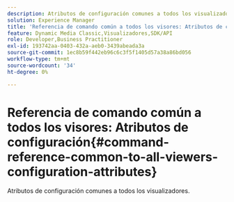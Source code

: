 ```yaml
---
description: Atributos de configuración comunes a todos los visualizadores.
solution: Experience Manager
title: 'Referencia de comando común a todos los visores: Atributos de configuración'
feature: Dynamic Media Classic,Visualizadores,SDK/API
role: Developer,Business Practitioner
exl-id: 193742aa-0403-432a-aeb0-3439abeada3a
source-git-commit: 1ec8b59f442eb96c6c3f5f1405d57a38a86bd056
workflow-type: tm+mt
source-wordcount: '34'
ht-degree: 0%

---
```


# Referencia de comando común a todos los visores: Atributos de configuración{#command-reference-common-to-all-viewers-configuration-attributes}

Atributos de configuración comunes a todos los visualizadores.
